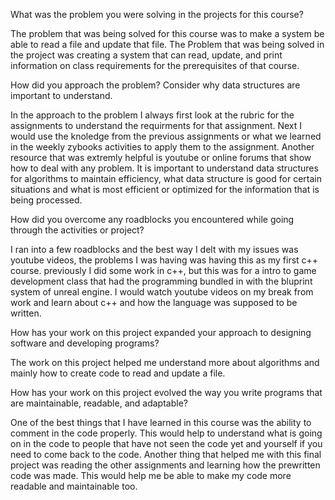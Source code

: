 What was the problem you were solving in the projects for this course?

The problem that was being solved for this course was to make a system be able to read a file and update that file. The Problem that was being solved
in the project was creating a system that can read, update, and print information on class requirements for the prerequisites of that course.

How did you approach the problem? Consider why data structures are important to understand.

In the approach to the problem I always first look at the rubric for the assignments to understand the requirments for that assignment. Next I would
use the knoledge from the previous assignments or what we learned in the weekly zybooks activities to apply them to the assignment. Another resource
that was extremly helpful is youtube or online forums that show how to deal with any problem. It is important to understand data structures for 
algorithms to maintain efficiency, what data structure is good for certain situations and what is most efficient or optimized for the information
that is being processed. 

How did you overcome any roadblocks you encountered while going through the activities or project?

I ran into a few roadblocks and the best way I delt with my issues was youtube videos, the problems I was having was having this as my first c++ course. 
previously I did some work in c++, but this was for a intro to game development class that had the programming bundled in with the bluprint system of 
unreal engine. I would watch youtube videos on my break from work and learn about c++ and how the language was supposed to be written.

How has your work on this project expanded your approach to designing software and developing programs?

The work on this project helped me understand more about algorithms and mainly how to create code to read and update a file. 

How has your work on this project evolved the way you write programs that are maintainable, readable, and adaptable?

One of the best things that I have learned in this course was the ability to comment in the code properly. This would help to understand what is going on
in the code to people that have not seen the code yet and yourself if you need to come back to the code. Another thing that helped me with this final project
was reading the other assignments and learning how the prewritten code was made. This would help me be able to make my code more readable and maintainable too.
